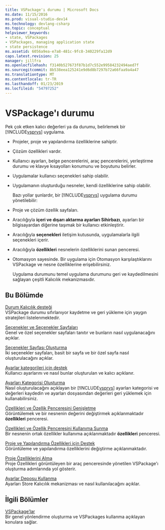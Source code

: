 ```yaml
---
title: VSPackage'ı durumu | Microsoft Docs
ms.date: 11/15/2016
ms.prod: visual-studio-dev14
ms.technology: devlang-csharp
ms.topic: conceptual
helpviewer_keywords:
- state, VSPackages
- VSPackages, managing application state
- state persistence
ms.assetid: 6056a9ea-e7a8-481c-9fc8-340229fa12d9
caps.latest.revision: 25
manager: jillfra
ms.openlocfilehash: f3140b527673f87b1d7c552e99584232494aed7f
ms.sourcegitcommit: 8b538eea125241e9d6d8b7297b72a66faa9a4a47
ms.translationtype: MT
ms.contentlocale: tr-TR
ms.lasthandoff: 01/23/2019
ms.locfileid: "54797252"
---
```

# <a name="vspackage-state"></a>VSPackage'ı durumu
Pek çok etken kalıcı değerleri ya da durumu, belirlemek bir [!INCLUDE[vsprvs](../includes/vsprvs-md.md)] uygulama.  
  
- Projeler, proje ve yapılandırma özelliklerine sahiptir.  
  
- Çözüm özellikleri vardır.  
  
- Kullanıcı ayarları, belge pencerelerini, araç pencerelerini, yerleştirme durumu ve klavye kısayolları konumunu ve boyutunu belirler.  
  
- Uygulamalar kullanıcı seçenekleri sahip olabilir.  
  
- Uygulamanın oluşturduğu nesneler, kendi özelliklerine sahip olabilir.  
  
  Bazı yollar şunlardır, bir [!INCLUDE[vsprvs](../includes/vsprvs-md.md)] uygulama durumu yönetilebilir:  
  
- Proje ve çözüm özellik sayfaları.  
  
- Aracılığıyla **içeri ve dışarı aktarma ayarları Sihirbazı**, ayarları bir bilgisayardan diğerine taşımak bir kullanıcı etkinleştirir.  
  
- Aracılığıyla **seçenekleri** iletişim kutusunda, uygulamalarla ilgili seçenekleri içerir.  
  
- Aracılığıyla **özellikleri** nesnelerin özelliklerini sunan penceresi.  
  
- Otomasyon sayesinde. Bir uygulama için Otomasyon karşılaştıklarını VSPackage ve nesne özelliklerine erişebilirsiniz.  
  
  Uygulama durumunu temel uygulama durumunu geri ve kaydedilmesini sağlayan çeşitli Kalıcılık mekanizmasıdır.  
  
## <a name="in-this-section"></a>Bu Bölümde  
 [Durum Kalıcılık desteği](../misc/support-for-state-persistence.md)  
 VSPackage durumu sıfırlanıyor kaydetme ve geri yükleme için yaygın stratejileri listelenmektedir.  
  
 [Seçenekler ve Seçenekler Sayfaları](../extensibility/internals/options-and-options-pages.md)  
 Genel ve özel seçenekler sayfaları tanıtır ve bunların nasıl uygulanacağını açıklar.  
  
 [Seçenekler Sayfası Oluşturma](../extensibility/creating-an-options-page.md)  
 İki seçenekler sayfaları, basit bir sayfa ve bir özel sayfa nasıl oluşturulacağını açıklar.  
  
 [Ayarlar kategorileri için destek](../misc/support-for-settings-categories.md)  
 Kullanıcı ayarlarını ve nasıl bunlar oluşturulan ve kalıcı açıklanır.  
  
 [Ayarları Kategorisi Oluşturma](../extensibility/creating-a-settings-category.md)  
 Nasıl oluşturulacağını açıklayan bir [!INCLUDE[vsprvs](../includes/vsprvs-md.md)] ayarları kategorisi ve değerleri kaydedin ve ayarları dosyasından değerleri geri yüklemek için kullanabilirsiniz.  
  
 [Özellikleri ve Özellik Penceresini Genişletme](../extensibility/extending-properties-and-the-property-window.md)  
 Görüntülemek ve bir nesnenin değerini değiştirmek açıklanmaktadır **özellikleri** penceresi.  
  
 [Özellikleri ve Özellik Penceresini Kullanıma Sunma](../extensibility/exposing-properties-to-the-properties-window.md)  
 Bir nesnenin ortak özellikler kullanıma açıklanmaktadır **özellikleri** penceresi.  
  
 [Proje ve Yapılandırma Özellikleri için Destek](../extensibility/internals/support-for-project-and-configuration-properties.md)  
 Görüntüleme ve yapılandırma özelliklerini değiştirme açıklanmaktadır.  
  
 [Proje Özelliklerini Alma](../extensibility/getting-project-properties.md)  
 Proje Özellikleri görüntüleyen bir araç penceresinde yönetilen VSPackage'ı oluşturma adımlarında yol gösterir.  
  
 [Ayarlar Deposu Kullanma](../extensibility/using-the-settings-store.md)  
 Ayarları Store Kalıcılık mekanizması ve nasıl kullanılacağını açıklar.  
  
## <a name="related-sections"></a>İlgili Bölümler  
 [VSPackage’lar](../extensibility/internals/vspackages.md)  
 Bir genel yönlendirme oluşturma ve VSPackages kullanma açıklayan konulara sağlar.